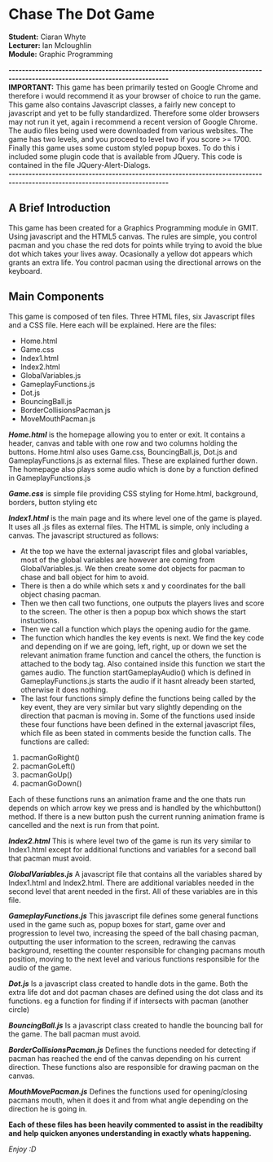 # Chase The Dot Game

**Student:** Ciaran Whyte </br>
**Lecturer:** Ian Mcloughlin </br>
**Module:** Graphic Programming </br>

**----------------------------------------------------------------------------------------------------------------------------**<br/>
**IMPORTANT:** This game has been primarily tested on Google Chrome and therefore i would recommend it as your browser of choice to run the game. This game also contains Javascript classes, a fairly new concept to javascript and yet to be fully standardized. Therefore some older browsers may not run it yet, again i recommend a recent version of Google Chrome. The audio files being used were downloaded from various websites. The game has two levels, and you proceed to level two if you score >= 1700. Finally this game uses some custom styled popup boxes. To do this i included some plugin code that is available from JQuery. This code is contained in the file JQuery-Alert-Dialogs.</br>
**----------------------------------------------------------------------------------------------------------------------------**

## A Brief Introduction

This game has been created for a Graphics Programming module in GMIT. Using javascript and the HTML5 canvas. The rules are simple,
you control pacman and you chase the red dots for points while trying to avoid the blue dot which takes your lives away. Ocasionally
a yellow dot appears which grants an extra life. You control pacman using the directional arrows on the keyboard.

## Main Components

This game is composed of ten files. Three HTML files, six Javascript files and a CSS file. Here each will be explained. Here are the files:

* Home.html
* Game.css
* Index1.html
* Index2.html
* GlobalVariables.js
* GameplayFunctions.js
* Dot.js
* BouncingBall.js
* BorderCollisionsPacman.js
* MoveMouthPacman.js

_**Home.html**_ is the homepage allowing you to enter or exit. It contains a header, canvas and table with one row and two columns holding the buttons. Home.html also uses Game.css, BouncingBall.js, Dot.js and GameplayFunctions.js as external files. These are explained further down. The homepage also plays some audio which is done by a function defined in GameplayFunctions.js

_**Game.css**_ is simple file providing CSS styling for Home.html, background, borders, button styling etc

_**Index1.html**_ is the main page and its where level one of the game is played. It uses all .js files as external files. The HTML is simple, only including a canvas. The javascript structured as follows: </br>
* At the top we have the external javascript files and global variables, most of the global variables are however are coming from GlobalVariables.js. We then create some dot objects for pacman to chase and ball object for him to avoid.
* There is then a do while which sets x and y coordinates for the ball object chasing pacman.
* Then we then call two functions, one outputs the players lives and score to the screen. The other is then a popup box which shows the start instuctions.
* Then we call a function which plays the opening audio for the game.
* The function which handles the key events is next. We find the key code and depending on if we are going, left, right, up or down we set the relevant animation frame function and cancel the others, the function is attached to the body tag. Also contained inside this function we start the games audio. The function startGameplayAudio() which is defined in GameplayFunctions.js starts the audio if it hasnt already been started, otherwise it does nothing.
* The last four functions simply define the functions being called by the key event, they are very similar but vary slightly depending on the direction that pacman is moving in. Some of the functions used inside these four functions have been defined in the external javascript files, which file as been stated in comments beside the function calls. The functions are called:<br/>

1. pacmanGoRight()
2. pacmanGoLeft()
3. pacmanGoUp()
4. pacmanGoDown()

Each of these functions runs an animation frame and the one thats run depends on which arrow key we press and is handled by the whichbutton() method. If there is a new button push the current running animation frame is cancelled and the next is run from that point. 

_**Index2.html**_ This is where level two of the game is run its very similar to Index1.html except for additional functions and variables for a second ball that pacman must avoid.

_**GlobalVariables.js**_ A javascript file that contains all the variables shared by Index1.html and Index2.html. There are additional variables needed in the second level that arent needed in the first. All of these variables are in this file.

_**GameplayFunctions.js**_ This javascript file defines some general functions used in the game such as, popup boxes for start, game over and progression to level two, increasing the speed of the ball chasing pacman, outputting the user information to the screen, redrawing the canvas background, resetting the counter responsible for changing pacmans mouth position, moving to the next level and various functions responsible for the audio of the game.

_**Dot.js**_ Is a javascript class created to handle dots in the game. Both the extra life dot and dot pacman chases are defined using the dot class and its functions. eg a function for finding if if intersects with pacman (another circle)

_**BouncingBall.js**_ Is a javascript class created to handle the bouncing ball for the game. The ball pacman must avoid.

_**BorderCollisionsPacman.js**_ Defines the functions needed for detecting if pacman has reached the end of the canvas depending on his current direction. These functions also are responsible for drawing pacman on the canvas.

_**MouthMovePacman.js**_ Defines the functions used for opening/closing pacmans mouth, when it does it and from what angle depending on the direction he is going in.

**Each of these files has been heavily commented to assist in the readibilty and help quicken anyones understanding in exactly whats happening.**

_Enjoy :D_
